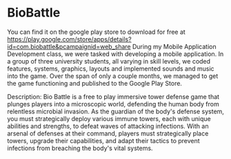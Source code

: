 # BioBattle
You can find it on the google play store to download for free at https://play.google.com/store/apps/details?id=com.biobattle&pcampaignid=web_share
During my Mobile Application Development class, we were tasked with developing a mobile application.  In a group of three university students, all varying in skill levels, we coded features, systems, graphics, layouts and implemented sounds and music into the game.  Over the span of only a couple months, we managed to get the game functioning and published to the Google Play Store. 

Description:
Bio Battle is a free to play immersive tower defense game that plunges players into a microscopic world, defending the human body from relentless microbial invasion. As the guardian of the body's defense system, you must strategically deploy various immune towers, each with unique abilities and strengths, to defeat waves of attacking infections. With an arsenal of defenses at their command, players must strategically place towers, upgrade their capabilities, and adapt their tactics to prevent infections from breaching the body's vital systems.
